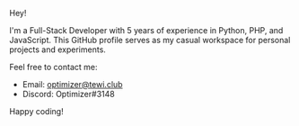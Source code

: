 Hey!

I'm a Full-Stack Developer with 5 years of experience in Python, PHP, and JavaScript. This GitHub profile serves as my casual workspace for personal projects and experiments.

Feel free to contact me:

- Email: optimizer@tewi.club
- Discord: Optimizer#3148

Happy coding!
